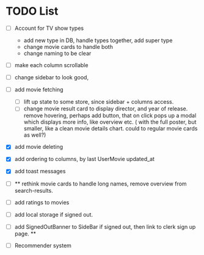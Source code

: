 # TODO List

- [ ] Account for TV show types
  - add new type in DB, handle types together, add super type
  - change movie cards to handle both
  - change naming to be clear

- [ ] make each column scrollable
- [ ] change sidebar to look good,
- [ ] add movie fetching
  - [ ] lift up state to some store, since sidebar + columns access.
  - [ ] change movie result card to display director, and year of release. remove hovering, perhaps add button, that on click pops up a modal which displays more info, like overview etc. ( with the full poster, but smaller, like a clean movie details chart. could to regular movie cards as well?)

- [x] add movie deleting
- [x] add ordering to columns, by last UserMovie updated_at
- [x] add toast messages

- [ ] \*\* rethink movie cards to handle long names, remove overview from search-results.

- [ ] add ratings to movies

- [ ] add local storage if signed out.
- [ ] add SignedOutBanner to SideBar if signed out, then link to clerk sign up page. \*\*

- [ ] Recommender system
